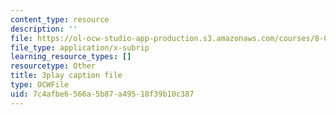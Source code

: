 ```yaml
---
content_type: resource
description: ''
file: https://ol-ocw-studio-app-production.s3.amazonaws.com/courses/8-01sc-classical-mechanics-fall-2016/7c4afbe6566a5b87a49518f39b10c387_Cslq_ZYdYwE.vtt
file_type: application/x-subrip
learning_resource_types: []
resourcetype: Other
title: 3play caption file
type: OCWFile
uid: 7c4afbe6-566a-5b87-a495-18f39b10c387
---
```

